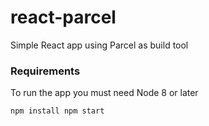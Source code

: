 # react-parcel

Simple React app using Parcel as build tool


### Requirements

To run the app you must need Node 8 or later

`npm install
npm start`
